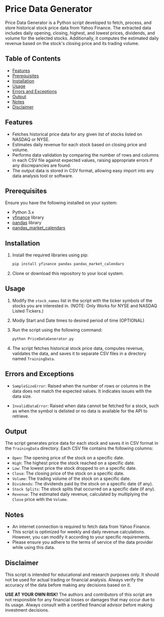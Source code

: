 # Price Data Generator

Price Data Generator is a Python script developed to fetch, process, and store historical stock price data from Yahoo Finance. The extracted data includes daily opening, closing, highest, and lowest prices, dividends, and volume for the selected stocks. Additionally, it computes the estimated daily revenue based on the stock's closing price and its trading volume.

## Table of Contents
- [Features](#features)
- [Prerequisites](#prerequisites)
- [Installation](#installation)
- [Usage](#usage)
- [Errors and Exceptions](#errors-and-exceptions)
- [Output](#output)
- [Notes](#notes)
- [Disclaimer](#disclaimer)

## Features

- Fetches historical price data for any given list of stocks listed on NASDAQ or NYSE.
- Estimates daily revenue for each stock based on closing price and volume.
- Performs data validation by comparing the number of rows and columns in each CSV file against expected values, raising appropriate errors if any discrepancies are found.
- The output data is stored in CSV format, allowing easy import into any data analysis tool or software.

## Prerequisites

Ensure you have the following installed on your system:

- Python 3.x
- [yfinance](https://pypi.org/project/yfinance/) library
- [pandas](https://pypi.org/project/pandas/) library
- [pandas_market_calendars](https://pypi.org/project/pandas-market-calendars/)

## Installation

1. Install the required libraries using pip:

    ```bash
    pip install yfinance pandas pandas_market_calendars
    ```

2. Clone or download this repository to your local system.

## Usage

1. Modify the `stock_names` list in the script with the ticker symbols of the stocks you are interested in. (NOTE: Only Works for NYSE and NASDAQ Listed Tickers.)

2. Modiy Start and Date times to desired period of time (OPTIONAL)

3. Run the script using the following command:

    ```bash
    python PriceDataGenerator.py
    ```
    
4. The script fetches historical stock price data, computes revenue, validates the data, and saves it to separate CSV files in a directory named `TrainingData`.

## Errors and Exceptions

- `SampleSizeError`: Raised when the number of rows or columns in the data does not match the expected values. It indicates issues with the data size.

- `InvalidDataError`: Raised when data cannot be fetched for a stock, such as when the symbol is delisted or no data is available for the API to retrieve.

## Output

The script generates price data for each stock and saves it in CSV format in the `TrainingData` directory. Each CSV file contains the following columns:

- `Open`: The opening price of the stock on a specific date.
- `High`: The highest price the stock reached on a specific date.
- `Low`: The lowest price the stock dropped to on a specific date.
- `Close`: The closing price of the stock on a specific date.
- `Volume`: The trading volume of the stock on a specific date.
- `Dividends`: The dividends paid by the stock on a specific date (if any).
- `Stock Splits`: The stock splits that occurred on a specific date (if any).
- `Revenue`: The estimated daily revenue, calculated by multiplying the `Close` price with the `Volume`.

## Notes

- An internet connection is required to fetch data from Yahoo Finance.
- This script is optimized for weekly and daily revenue calculations. However, you can modify it according to your specific requirements.
- Please ensure you adhere to the terms of service of the data provider while using this data.

## Disclaimer

This script is intended for educational and research purposes only. It should not be used for actual trading or financial analysis. Always verify the accuracy of the data before making any decisions based on it.

**USE AT YOUR OWN RISK!** The authors and contributors of this script are not responsible for any financial losses or damages that may occur due to its usage. Always consult with a certified financial advisor before making investment decisions.
